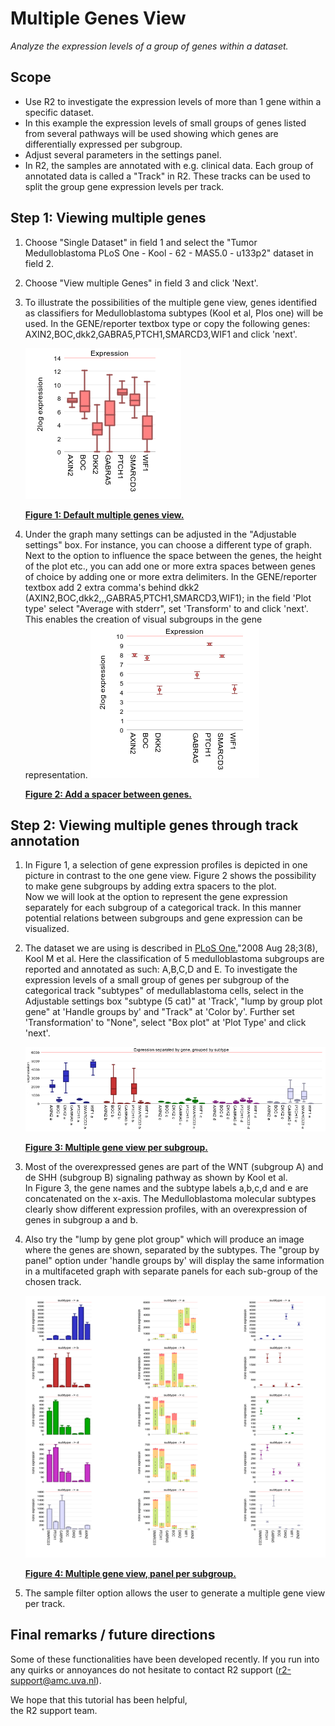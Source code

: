 <a id="multiple_genes_view"> </a>

Multiple Genes View
===================



*Analyze the expression levels of a group of genes within a dataset.*



Scope
-----

-   Use R2 to investigate the expression levels of more than 1 gene
    within a specific dataset.
-   In this example the expression levels of small groups of genes
    listed from several pathways will be used showing which genes are
    differentially expressed per subgroup.
-   Adjust several parameters in the settings panel.
-   In R2, the samples are annotated with e.g. clinical data. Each group
    of annotated data is called a "Track" in R2. These tracks can be
    used to split the group gene expression levels per track.





Step 1: Viewing multiple genes
---------------

1.  Choose "Single Dataset" in field 1 and select the "Tumor
    Medulloblastoma PLoS One - Kool - 62 - MAS5.0 - u133p2" dataset in
    field 2.
2.  Choose "View multiple Genes" in field 3 and click 'Next'.
3.  To illustrate the possibilities of the multiple gene view, genes
    identified as classifiers for Medulloblastoma subtypes (Kool et al,
    Plos one) will be used. In the GENE/reporter textbox type or copy
    the following genes: AXIN2,BOC,dkk2,GABRA5,PTCH1,SMARCD3,WIF1
    and click 'next'.
    
	![](_static/images/MultipleGenesView_Default.png "Figure    1: Default multiple geneview.")
	
	[**Figure    1: Default multiple genes view.**](_static/images/MultipleGenesView_Default.png)
	
4.  Under the graph many settings can be adjusted in the "Adjustable settings" box. For instance,
you can choose a different type of graph. Next to the option to influence the space between the genes, the height of the plot etc., you can add one or more extra spaces between genes of choice by adding one or more extra delimiters. 
In the GENE/reporter textbox add 2 extra comma's behind dkk2 (AXIN2,BOC,dkk2,,,GABRA5,PTCH1,SMARCD3,WIF1); 
in the field 'Plot type' select "Average with stderr", set 'Transform' to and click 'next'. This enables the creation of visual subgroups in the gene representation. 
    ![](_static/images/MultipleGenesView_ExtraSpacer.png "Figure    2: Add a spacer between genes")
    	
    [**Figure    2: Add a spacer between genes.**](_static/images/MultipleGenesView_ExtraSpacer.png)
    	
  
Step 2: Viewing multiple genes through track annotation
---------------

1.  In Figure 1, a selection of gene expression profiles is depicted in
    one picture in contrast to the one gene view. Figure 2 shows the possibility to make gene subgroups by adding extra spacers to the plot.  
    Now we will look at the option to represent the gene expression separately for
    each subgroup of a categorical track. In this manner potential relations between subgroups and
    gene expression can be visualized.
2.  The dataset we are using is described in
    [PLoS One.](http://www.ncbi.nlm.nih.gov/pubmed/18769486)"2008
    Aug 28;3(8), Kool M et al. Here the classification of 5
    medulloblastoma subgroups are reported and annotated as such:
    A,B,C,D and E. To investigate the expression levels of a small group
    of genes per subgroup of the categorical track "subtypes" of medullablastoma cells, select in the Adjustable settings box
    "subtype (5 cat)" at 'Track', "lump by group plot gene" at 'Handle
    groups by' and "Track" at 'Color by'. Further set 'Transformation' to
    "None", select "Box plot" at 'Plot Type' and click 'next'.

	![](_static/images/MultipleGenesView_perTrack.png "Figure    3: Multiple gene view per subgroup")
	
	[**Figure    3: Multiple gene view per subgroup.**](_static/images/MultipleGenesView_perTrack.png)
	


3.  Most of the overexpressed genes are part of the WNT (subgroup A) and de SHH
    (subgroup B) signaling pathway as shown by Kool et al.  
    In Figure 3, the gene names and the subtype labels a,b,c,d and e are concatenated on the x-axis. 
    The Medulloblastoma molecular subtypes clearly show different expression profiles, with an overexpression of genes 
    in subgroup a and b. 
4.  Also try the "lump by gene plot group" which will produce an image
    where the genes are shown, separated by the subtypes. The "group by panel" option under 'handle groups by'
    will display the same information in a multifaceted graph with separate panels for each sub-group of the chosen track. 
    
	![](_static/images/MultipleGenesView_perTrack_v1.png "Figure    4: Multiple gene view, panel per subgroup")
	
	[**Figure    4: Multiple gene view, panel per subgroup.**](_static/images/MultipleGenesView_perTrack_v1.png)
	


5.  The sample filter option allows the user to generate a multiple gene
    view per track.





Final remarks / future directions
---------------------------------



Some of these functionalities have been developed recently. If you run
into any quirks or annoyances do not hesitate to contact R2 support
(r2-support@amc.uva.nl).





We hope that this tutorial has been helpful,  
the R2 support team.


